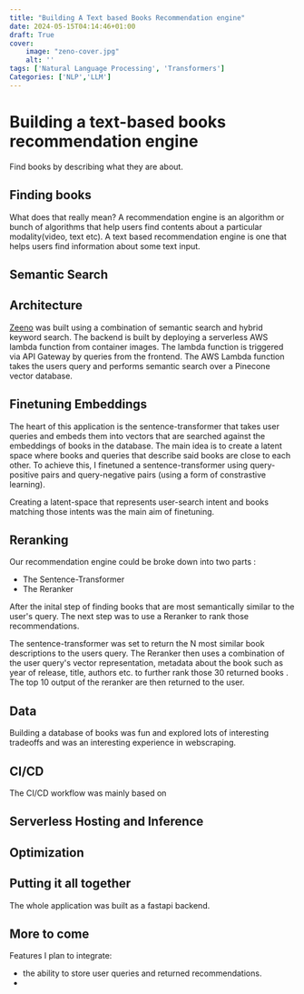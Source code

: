 ```yaml
---
title: "Building A Text based Books Recommendation engine"
date: 2024-05-15T04:14:46+01:00
draft: True
cover:
    image: "zeno-cover.jpg"
    alt: ''
tags: ['Natural Language Processing', 'Transformers']
Categories: ['NLP','LLM']
---
```


# Building a text-based  books recommendation engine
Find books by describing what they are about.

## Finding books 
What does that really mean? 
A recommendation engine is an algorithm or bunch of algorithms that help users find contents about a particular modality(video, text etc). A text based recommendation engine is one that helps users find information about some text input. 

## Semantic Search 



## Architecture 
[Zeeno](https://zeeno.vercel.app) was built using a combination of semantic search and hybrid keyword search. The backend is built by deploying a serverless AWS lambda function from container images. The lambda function is triggered via API Gateway by queries from the frontend. The AWS Lambda function takes the users query and performs semantic search over a Pinecone vector database.



## Finetuning Embeddings 
The heart of this application is the sentence-transformer that takes user queries and embeds them into vectors that are searched against the embeddings of books in the database. The main idea is to create a latent space where books and queries that describe said books are close to each other. 
To achieve this, I finetuned a sentence-transformer using query-positive pairs and query-negative pairs (using a form of constrastive learning). 

Creating a latent-space that represents user-search intent and books matching those intents was the main aim of finetuning.


## Reranking 
Our recommendation engine could be broke down into two parts :
- The Sentence-Transformer 
- The Reranker 

After the inital step of finding books that are most semantically similar to the user's query. The next step was to use a Reranker to rank those recommendations. 

The sentence-transformer was set to return the N most similar book descriptions to the users query. The Reranker then uses a combination of the user query's vector representation, metadata about the book such as year of release, title, authors etc. to further rank those 30 returned books . The top 10 output of the reranker are then returned to the user.

## Data 
Building a database of books was fun and explored lots of interesting tradeoffs and was an interesting experience in webscraping. 



## CI/CD 
The CI/CD workflow was mainly based on 


## Serverless Hosting and Inference 


## Optimization 



## Putting it all together 

The whole application was built as a fastapi backend. 


## More to come 
Features I plan to integrate:

- the ability to store user queries and returned recommendations.
- 
